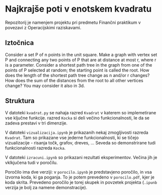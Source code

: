 # Najkrajše poti v enotskem kvadratu

Repozitorij je namenjem projektu pri predmetu Finančni praktikum v povezavi z
Operacijskimi raziskavami.

## Iztočnica

Consider a set P of n points in the unit square. Make a graph with vertex set P
and connecting any two points of P that are at distance at most r, where r is a
parameter. Consider a shortest path tree in the graph from one of the points of
P selected at random; the starting point is called the root. How does the length
of the shortest path tree change as n and/or r changes? How does the sum of the
distances from the root to all other vertices change?
You may consider it also in 3d.

## Struktura

V datoteki `kvadrat.py` se nahaja razred `Kvadrat` v katerem so implemetirane vse 
ključne funkcije. razred `Kocka` si deli večino funkcionalnosti, le da se zadeva 
prestavi v tri dimenzije.

V datoteki `vizualizacija.ipynb` je prikazanih nekaj zmogljivosti razreda `Kvadrat`.
Tam so prikazane vse jederne funkcionalnosti, ki se tičejo vizualizacije - risanja 
točk, grafov, dreves, ... Seveda so demonstrirane tudi funkcionalnosti razreda `Kocka`. 

V datoteki `izracuni.ipynb` so prikazani rezultati eksperimentov. Večina jih je vklkjučena 
tudi v poročilu.

Poročilo ima dve verziji: v `porocilo.ipynb` je predstavjeno poročilo, in vsa izvorna koda, 
ki ga poganja. To je potem prevedeno v `porocilo.pdf`, kjer je koda skrita. Prevedeno 
poročilo je torej skupek in povzetek projekta (`.ipunb` verzija je bolj za namene demonstracije).